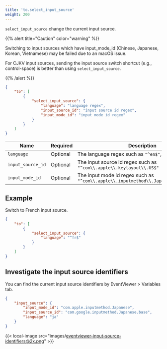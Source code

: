 ```yaml
---
title: 'to.select_input_source'
weight: 200
---
```


`select_input_source` change the current input source.

{{% alert title="Caution" color="warning" %}}

Switching to input sources which have input_mode_id (Chinese, Japanese, Korean, Vietnamese) may be failed due to an macOS issue.

For CJKV input sources, sending the input source switch shortcut (e.g., control-space) is better than using `select_input_source`.

{{% /alert %}}

```json
{
    "to": [
        {
            "select_input_source": {
                "language": "language regex",
                "input_source_id": "input source id regex",
                "input_mode_id": "input mode id regex"
            }
        }
    ]
}
```

| Name              | Required | Description                                                                           |
| ----------------- | -------- | ------------------------------------------------------------------------------------- |
| `language`        | Optional | The language regex such as `"^en$"`, `"^fr$"`                                         |
| `input_source_id` | Optional | The input source id regex such as `"^com\\.apple\\.keylayout\\.US$"`                  |
| `input_mode_id`   | Optional | The input mode id regex such as `"^com\\.apple\\.inputmethod\\.Japanese\\.Hiragana$"` |

## Example

Switch to French input source.

```json
{
    "to": [
        {
            "select_input_source": {
                "language": "^fr$"
            }
        }
    ]
}
```

## Investigate the input source identifiers

You can find the current input source identifiers by EventViewer > Variables tab.

```json
{
    "input_source": {
        "input_mode_id": "com.apple.inputmethod.Japanese",
        "input_source_id": "com.google.inputmethod.Japanese.base",
        "language": "ja"
    }
}
```

{{< local-image src="images/eventviewer-input-source-identifiers@2x.png" >}}
